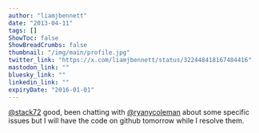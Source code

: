 ```yaml
---
author: "liamjbennett"
date: "2013-04-11"
tags: []
ShowToc: false
ShowBreadCrumbs: false
thumbnail: "/img/main/profile.jpg"
twitter_link: "https://x.com/liamjbennett/status/322448418167484416"
mastodon_link: ""
bluesky_link: ""
linkedin_link: ""
expiryDate: "2016-01-01"
---
```


[@stack72](https://x.com/stack72) good, been chatting with [@ryanycoleman](https://x.com/ryanycoleman) about some specific issues but I will have the code on github tomorrow while I resolve them.


